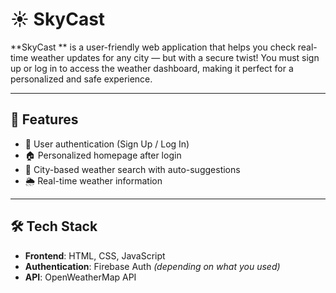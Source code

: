 # ☀️ SkyCast 

**SkyCast ** is a user-friendly web application that helps you check real-time weather updates for any city — but with a secure twist! You must sign up or log in to access the weather dashboard, making it perfect for a personalized and safe experience.

---

## 🌟 Features

- 🔐 User authentication (Sign Up / Log In)
- 🏠 Personalized homepage after login
- 🌆 City-based weather search with auto-suggestions
- 🌦️ Real-time weather information

---

## 🛠️ Tech Stack

- **Frontend**: HTML, CSS, JavaScript
- **Authentication**:  Firebase Auth *(depending on what you used)*
- **API**: OpenWeatherMap API 


